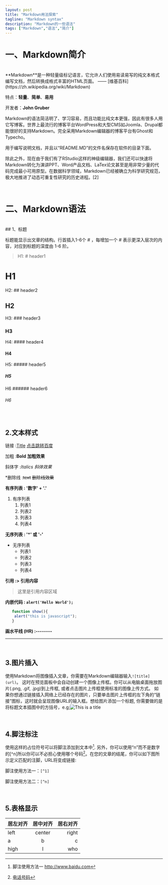 ```yaml
---
layout: post
title: "Markdown用法探索"
tagline: "Markdown syntax"
description: "Markdown的一些语法"
tags: ["Markdown","语法","简介"]
---
```


# 一、Markdown简介
<br/>
**Markdown**是一种轻量级标记语言，它允许人们使用易读易写的纯文本格式编写文档，然后转换成格式丰富的HTML页面。
											 —— [维基百科](https://zh.wikipedia.org/wiki/Markdown)
    
    
特点：**轻量**、**简单**、**易用**
    
    
开发者：**John Gruber**

Markdown的语法简洁明了、学习容易，而且功能比纯文本更强，因此有很多人用它写博客。世界上最流行的博客平台WordPress和大型CMS如Joomla、Drupal都能很好的支持Markdown。完全采用Markdown编辑器的博客平台有Ghost和Typecho。

用于编写说明文档，并且以“README.MD”的文件名保存在软件的目录下面。

除此之外，现在由于我们有了RStudio这样的神级编辑器，我们还可以快速将Markdown转化为演讲PPT、Word产品文档、LaTex论文甚至是用非常少量的代码完成最小可用原型。在数据科学领域，Markdown已经被确立为科学研究规范，极大地推进了动态可重复性研究的历史进程。[2] 

<br/>

# 二、Markdown语法
<br/>
## 1、标题

<p>		标题能显示出文章的结构。行首插入1-6个 # ，每增加一个 # 表示更深入层次的内容，对应到标题的深度由 1-6 阶。  </p>

> H1: # header1
# H1
H2: ## header2
## H2
H3: ### header3
### H3
H4: #### header4
#### H4
H5: ##### header5
##### H5
H6 ###### header6
###### H6

<br/>

## 2.文本样式
链接 :[Title](URL)
[点击跳转百度](http://www.baidu.com)

加粗 :**Bold**
**加粗效果**

斜体字 :*Italics*
*斜体效果*

*删除线 :~~text~~
~~删除线效果~~

**有序列表 : '数字' + '.'**
1. 有序列表
	1. 列表1
	2. 列表2
	3. 列表3
	4. 列表4


**无序列表 : '*' 或 '-'**
* 无序列表
	* 列表1
	* 列表2
	* 列表3
	* 列表4


**引用 :> 引用内容**
> 这里是引用内容区域

**内嵌代码 : `alert('Hello World');`**
```javascript
   function show(){
   	alert("this is javascript");
   }
```
**画水平线 (HR) :--------**

---

<br>

## 3.图片插入

使用Markdown将图像插入文章，你需要在Markdown编辑器输入```![title](url)```。 这时在预览面板中会自动创建一个图像上传框。你可以从电脑桌面拖放图片(.png, .gif, .jpg)到上传框, 或者点击图片上传框使用标准的图像上传方式。 如果你想通过链接插入网络上已经存在的图片，只要单击图片上传框的左下角的“链接”图标，这时就会呈现图像URL的输入框。想给图片添加一个标题, 你需要做的是将标题文本插图中的方括号，e.g;![This is a title](http://pic.58pic.com/58pic/14/27/45/71r58PICmDM_1024.jpg)

<br>

## 4.脚注标注
使用这样的占位符号可以将脚注添加到文本中[^1]. 另外，你可以使用“n”而不是数字的[^n]所以你可以不必担心使用哪个号码[^num]。在您的文章的结尾，你可以如下图所示定义匹配的注脚，URL将变成链接:

脚注使用方法一：```[^1]```

脚注使用方法二：```[^n]```

<br>

## 5.表格显示

| 居左对齐 |  居中对齐  |  居右对齐 |
| :-----  | :------: | ------:  |
| left    | center   | right    |
| a       |   b      |     c    |
| high    |   I      |   who    |


[^1]: 脚注使用方法一  http://www.baidu.com
[^num]: [电话号码](https://www.baidu.com/s?ie=utf-8&f=8&rsv_bp=1&rsv_idx=2&tn=baiduhome_pg&wd=%E7%94%B5%E8%AF%9D%E5%8F%B7%E7%A0%81&rsv_spt=1&oq=jekyll%2520%25E8%25A7%25A3%25E6%259E%2590%25E6%25A0%2587%25E9%25A2%2598%25E6%259C%2589%25E9%2597%25AE%25E9%25A2%2598&rsv_pq=d01410a0000bae1e&rsv_t=0ab2wQCEnk3wGlukl1VoedVFCdKXA9MtBW%2F04sV8BEkYo3D%2BIyDNuVSLbp%2F9607pg1rH&rqlang=cn&rsv_enter=1&rsv_sug3=14&rsv_sug1=9&rsv_sug7=100&rsv_sug2=0&inputT=2758&rsv_sug4=2757)
